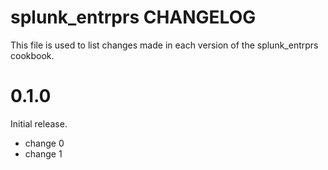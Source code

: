 # splunk_entrprs CHANGELOG

This file is used to list changes made in each version of the splunk_entrprs cookbook.

# 0.1.0

Initial release.

- change 0
- change 1

